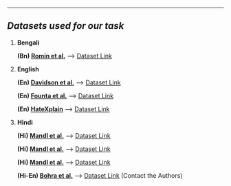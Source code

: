 -----------------------------------------
***Datasets used for our task***
------------------------------------------
1. **Bengali**

   **(Bn) [Romin et al.](https://arxiv.org/ftp/arxiv/papers/2012/2012.09686.pdf)** --> [Dataset Link](https://www.kaggle.com/datasets/naurosromim/bengali-hate-speech-dataset)
   
2. **English**

   **(En) [Davidson et al.](https://arxiv.org/pdf/1703.04009.pdf)** --> [Dataset Link](https://github.com/t-davidson/hate-speech-and-offensive-language)
   
   **(En) [Founta et al.](https://arxiv.org/abs/1802.00393)** --> [Dataset Link](https://dataverse.mpi-sws.org/dataset.xhtml?persistentId=doi:10.5072/FK2/ZDTEMN)
   
   **(En) [HateXplain](https://arxiv.org/abs/2012.10289)** --> [Dataset Link](https://github.com/hate-alert/HateXplain/tree/master/Data)

3. **Hindi**

   **(Hi) [Mandl et al.](https://dl.acm.org/doi/pdf/10.1145/3503162.3503176)** --> [Dataset Link](https://hasocfire.github.io/hasoc/2021/index.html)
   
   **(Hi) [Mandl et al.](https://dl.acm.org/doi/abs/10.1145/3441501.3441517)** --> [Dataset Link](https://hasocfire.github.io/hasoc/2020/index.html)
   
   **(Hi) [Mandl et al.](http://ceur-ws.org/Vol-2517/T3-1.pdf)** --> [Dataset Link](https://hasocfire.github.io/hasoc/2019/dataset.html)
   
   **(Hi-En) [Bohra et al.](https://aclanthology.org/W18-1105.pdf)** --> [Dataset Link](https://aclanthology.org/W18-1105.pdf) (Contact the Authors)
